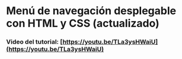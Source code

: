 # Menú de navegación desplegable con HTML y CSS (actualizado)
### Video del tutorial: [https://youtu.be/TLa3ysHWaiU](https://youtu.be/TLa3ysHWaiU)
